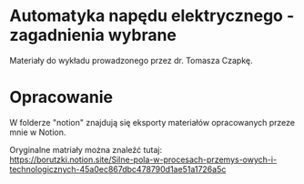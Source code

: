 # Automatyka napędu elektrycznego - zagadnienia wybrane
Materiały do wykładu prowadzonego przez dr. Tomasza Czapkę.

# Opracowanie
W folderze "notion" znajdują się eksporty materiałów opracowanych przeze mnie w Notion.   

Oryginalne matriały można znaleźć tutaj:    
https://borutzki.notion.site/Silne-pola-w-procesach-przemys-owych-i-technologicznych-45a0ec867dbc478790d1ae51a1726a5c